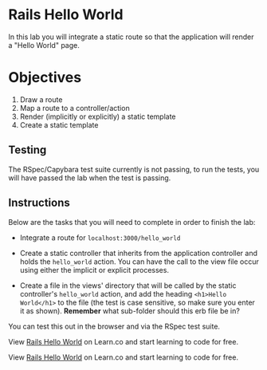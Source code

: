 # Rails Hello World

In this lab you will integrate a static route so that the application will render a "Hello World" page.

# Objectives

1. Draw a route
2. Map a route to a controller/action
3. Render (implicitly or explicitly) a static template
4. Create a static template


## Testing

The RSpec/Capybara test suite currently is not passing, to run the tests, you will have passed the lab when the test is passing.


## Instructions

Below are the tasks that you will need to complete in order to finish the lab:

* Integrate a route for ```localhost:3000/hello_world```

* Create a static controller that inherits from the application controller and holds the ```hello_world``` action. You can have the call to the view file occur using either the implicit or explicit processes.

* Create a file in the views' directory that will be called by the static controller's ```hello_world``` action, and add the heading ```<h1>Hello World</h1>``` to the file (the test is case sensitive, so make sure you enter it as shown). **Remember** what sub-folder should this erb file be in?

You can test this out in the browser and via the RSpec test suite.

<p data-visibility='hidden'>View <a href='https://learn.co/lessons/rails-hello-world-lab' title='Rails Hello World'>Rails Hello World</a> on Learn.co and start learning to code for free.</p>

<p data-visibility='hidden'>View <a href='https://learn.co/lessons/rails-hello-world-lab'>Rails Hello World</a> on Learn.co and start learning to code for free.</p>
